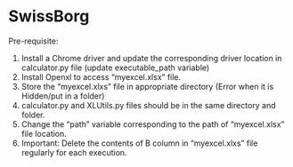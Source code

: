 # SwissBorg
Pre-requisite:
1. Install a Chrome driver and update the corresponding driver location in calculator.py file (update executable_path variable)
2. Install Openxl to access “myexcel.xlsx” file.
3. Store the “myexcel.xlxs” file in appropriate directory (Error when it is Hidden/put in a folder)
4. calculator.py and XLUtils.py files should be in the same directory and folder.
5. Change the “path” variable corresponding to the path of “myexcel.xlsx” file location.
6. Important: Delete the contents of B column in “myexcel.xlxs” file regularly for each execution.

